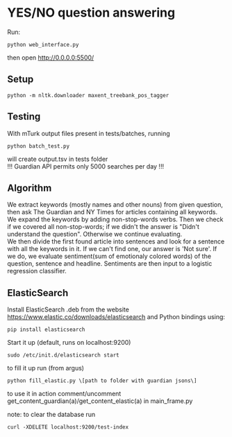 YES/NO question answering
=========================

Run:

	python web_interface.py

then open http://0.0.0.0:5500/

Setup
-----

	python -m nltk.downloader maxent_treebank_pos_tagger

Testing
-------
With mTurk output files present in tests/batches, running

	python batch_test.py

will create output.tsv in tests folder  
!!! Guardian API permits only 5000 searches per day !!!

Algorithm
---------

We extract keywords (mostly names and other nouns) from given question, then ask The Guardian and NY Times for articles containing all keywords.  
We expand the keywords by adding non-stop-words verbs. Then we check if we covered all non-stop-words; if we didn't the answer is "Didn't understand the question". Otherwise we continue evaluating.  
We then divide the first found article into sentences and look for a sentence with all the keywords in it. If we can't find one, our answer is 'Not sure'. If we do, we evaluate sentiment(sum of emotionaly colored words) of the question, sentence and headline. Sentiments are then input to a logistic regression classifier.

ElasticSearch
-------------

Install ElasticSearch .deb from the website https://www.elastic.co/downloads/elasticsearch
and Python bindings using:

	pip install elasticsearch

Start it up (default, runs on localhost:9200)

	sudo /etc/init.d/elasticsearch start

to fill it up run (from argus)

	python fill_elastic.py \[path to folder with guardian jsons\]

to use it in action comment/uncomment get_content_guardian(a)/get_content_elastic(a) in main_frame.py

note: to clear the database run  

	curl -XDELETE localhost:9200/test-index

